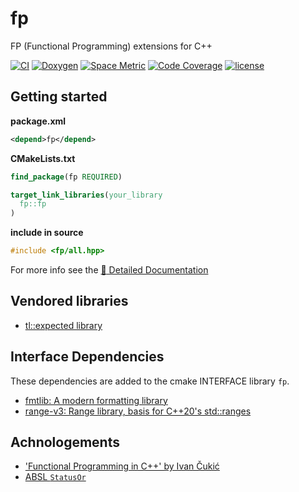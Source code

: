 # fp

FP (Functional Programming) extensions for C++

[![CI](https://github.com/tylerjw/fp/actions/workflows/ci.yaml/badge.svg?branch=main)](https://github.com/tylerjw/fp/actions/workflows/ci.yaml?query=branch%3Amain)
[![Doxygen](https://github.com/tylerjw/fp/actions/workflows/doxygen.yaml/badge.svg?branch=main)](https://github.com/tylerjw/fp/actions/workflows/doxygen.yaml?query=branch%3Amain)
[![Space Metric](https://tylerjw.testspace.com/spaces/162241/badge?token=942f36be0e57d277368e06dd911d23098a89be84)](https://tylerjw.testspace.com/spaces/162241?utm_campaign=badge&utm_medium=referral&utm_source=test "Test Cases")
[![Code Coverage](https://codecov.io/gh/tylerjw/fp/branch/main/graph/badge.svg?token=W7uHKcY0ly)](https://codecov.io/gh/tylerjw/fp)
[![license](https://img.shields.io/github/license/tylerjw/fp)](https://github.com/tylerjw/fp/blob/main/LICENSE)

## Getting started

**package.xml**
```xml
<depend>fp</depend>
```

**CMakeLists.txt**
```cmake
find_package(fp REQUIRED)

target_link_libraries(your_library
  fp::fp
)
```

**include in source**
```cpp
#include <fp/all.hpp>
```

For more info see the [:memo: Detailed Documentation](https://tylerjw.github.io/fp/)

## Vendored libraries

- [tl::expected library](https://github.com/TartanLlama/expected)

## Interface Dependencies

These dependencies are added to the cmake INTERFACE library `fp`.

- [fmtlib: A modern formatting library](https://fmt.dev/latest/index.html)
- [range-v3: Range library, basis for C++20's std::ranges](https://ericniebler.github.io/range-v3/)

## Achnologements

- ['Functional Programming in C++' by Ivan Čukić](https://www.manning.com/books/functional-programming-in-c-plus-plus)
- [ABSL `StatusOr`](https://github.com/abseil/abseil-cpp/blob/master/absl/status/statusor.h)
